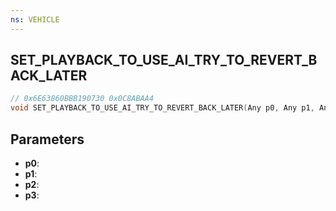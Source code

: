 ```yaml
---
ns: VEHICLE
---
```

## SET_PLAYBACK_TO_USE_AI_TRY_TO_REVERT_BACK_LATER

```c
// 0x6E63860BBB190730 0x0C8ABAA4
void SET_PLAYBACK_TO_USE_AI_TRY_TO_REVERT_BACK_LATER(Any p0, Any p1, Any p2, BOOL p3);
```


## Parameters
* **p0**: 
* **p1**: 
* **p2**: 
* **p3**: 

